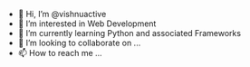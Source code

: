 - 👋 Hi, I’m @vishnuactive
- 👀 I’m interested in Web Development
- 🌱 I’m currently learning Python and associated Frameworks
- 💞️ I’m looking to collaborate on ...
- 📫 How to reach me ...

<!---
vishnuactive/vishnuactive is a ✨ special ✨ repository because its `README.md` (this file) appears on your GitHub profile.
You can click the Preview link to take a look at your changes.
--->
